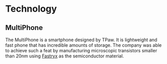 # Technology

## MultiPhone

The MultiPhone is a smartphone designed by TPaw. It is lightweight and fast phone that has incredible amounts of storage. The company was able to achieve such a feat by manufacturing microscopic transistors smaller than 20nm using [Fastryx](../world/materials.md#fastryx) as the semiconductor material.
